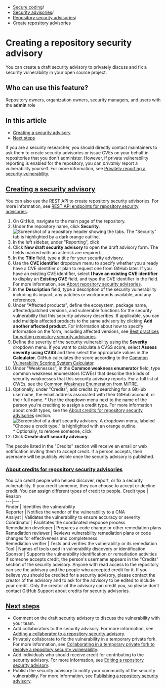   * [Secure coding](https://docs.github.com/en/code-security "Secure coding")/
  * [Security advisories](https://docs.github.com/en/code-security/security-advisories "Security advisories")/
  * [Repository security advisories](https://docs.github.com/en/code-security/security-advisories/working-with-repository-security-advisories "Repository security advisories")/
  * [Create repository advisories](https://docs.github.com/en/code-security/security-advisories/working-with-repository-security-advisories/creating-a-repository-security-advisory "Create repository advisories")


# Creating a repository security advisory
You can create a draft security advisory to privately discuss and fix a security vulnerability in your open source project.
## Who can use this feature?
Repository owners, organization owners, security managers, and users with the **admin** role
## In this article
  * [Creating a security advisory](https://docs.github.com/en/code-security/security-advisories/working-with-repository-security-advisories/creating-a-repository-security-advisory#creating-a-security-advisory)
  * [Next steps](https://docs.github.com/en/code-security/security-advisories/working-with-repository-security-advisories/creating-a-repository-security-advisory#next-steps)


If you are a security researcher, you should directly contact maintainers to ask them to create security advisories or issue CVEs on your behalf in repositories that you don't administer. However, if private vulnerability reporting is enabled for the repository, you can _privately_ report a vulnerability yourself. For more information, see [Privately reporting a security vulnerability](https://docs.github.com/en/code-security/security-advisories/guidance-on-reporting-and-writing-information-about-vulnerabilities/privately-reporting-a-security-vulnerability).
## [Creating a security advisory](https://docs.github.com/en/code-security/security-advisories/working-with-repository-security-advisories/creating-a-repository-security-advisory#creating-a-security-advisory)
You can also use the REST API to create repository security advisories. For more information, see [REST API endpoints for repository security advisories](https://docs.github.com/en/rest/security-advisories/repository-advisories).
  1. On GitHub, navigate to the main page of the repository.
  2. Under the repository name, click **Security**. 
![Screenshot of a repository header showing the tabs. The "Security" tab is highlighted by a dark orange outline.](https://docs.github.com/assets/cb-17801/images/help/repository/security-tab.png)
  3. In the left sidebar, under "Reporting", click 
  4. Click **New draft security advisory** to open the draft advisory form. The fields marked with an asterisk are required.
  5. In the **Title** field, type a title for your security advisory.
  6. Use the **CVE identifier** dropdown menu to specify whether you already have a CVE identifier or plan to request one from GitHub later. If you have an existing CVE identifier, select **I have an existing CVE identifier** to display an **Existing CVE** field, and type the CVE identifier in the field. For more information, see [About repository security advisories](https://docs.github.com/en/code-security/security-advisories/working-with-repository-security-advisories/about-repository-security-advisories#cve-identification-numbers).
  7. In the **Description** field, type a description of the security vulnerability including its impact, any patches or workarounds available, and any references.
  8. Under "Affected products", define the ecosystem, package name, affected/patched versions, and vulnerable functions for the security vulnerability that this security advisory describes. If applicable, you can add multiple affected products to the same advisory by clicking **Add another affected product**.
For information about how to specify information on the form, including affected versions, see [Best practices for writing repository security advisories](https://docs.github.com/en/code-security/security-advisories/guidance-on-reporting-and-writing-information-about-vulnerabilities/best-practices-for-writing-repository-security-advisories).
  9. Define the severity of the security vulnerability using the **Severity** dropdown menu. If you want to calculate a CVSS score, select **Assess severity using CVSS** and then select the appropriate values in the **Calculator**. GitHub calculates the score according to the [Common Vulnerability Scoring System Calculator](https://www.first.org/cvss/calculator).
  10. Under "Weaknesses", in the **Common weakness enumerator** field, type common weakness enumerators (CWEs) that describe the kinds of security weaknesses that this security advisory reports. For a full list of CWEs, see the [Common Weakness Enumeration](https://cwe.mitre.org/index.html) from MITRE.
  11. Optionally, under "Credits", add credits by searching for a GitHub username, the email address associated with their GitHub account, or their full name.
     * Use the dropdown menu next to the name of the person you're crediting to assign a credit type. For more information about credit types, see the [About credits for repository security advisories](https://docs.github.com/en/code-security/security-advisories/working-with-repository-security-advisories/creating-a-repository-security-advisory#about-credits-for-repository-security-advisories) section.
![Screenshot of a draft security advisory. A dropdown menu, labeled "Choose a credit type," is highlighted with an orange outline.](https://docs.github.com/assets/cb-21132/images/help/security/security-advisories-choose-credit-type.png)
     * Optionally, to remove someone, click 
  12. Click **Create draft security advisory**.


The people listed in the "Credits" section will receive an email or web notification inviting them to accept credit. If a person accepts, their username will be publicly visible once the security advisory is published.
### [About credits for repository security advisories](https://docs.github.com/en/code-security/security-advisories/working-with-repository-security-advisories/creating-a-repository-security-advisory#about-credits-for-repository-security-advisories)
You can credit people who helped discover, report, or fix a security vulnerability. If you credit someone, they can choose to accept or decline credit.
You can assign different types of credit to people.
Credit type | Reason  
---|---  
Finder | Identifies the vulnerability  
Reporter | Notifies the vendor of the vulnerability to a CNA  
Analyst | Validates the vulnerability to ensure accuracy or severity  
Coordinator | Facilitates the coordinated response process  
Remediation developer | Prepares a code change or other remediation plans  
Remediation reviewer | Reviews vulnerability remediation plans or code changes for effectiveness and completeness  
Remediation verifier | Tests and verifies the vulnerability or its remediation  
Tool | Names of tools used in vulnerability discovery or identification  
Sponsor | Supports the vulnerability identification or remediation activities  
If someone accepts credit, the person's username appears in the "Credits" section of the security advisory. Anyone with read access to the repository can see the advisory and the people who accepted credit for it.
If you believe you should be credited for a security advisory, please contact the creator of the advisory and to ask for the advisory to be edited to include your credit. Only the creator of the advisory can credit you, so please don't contact GitHub Support about credits for security advisories.
## [Next steps](https://docs.github.com/en/code-security/security-advisories/working-with-repository-security-advisories/creating-a-repository-security-advisory#next-steps)
  * Comment on the draft security advisory to discuss the vulnerability with your team.
  * Add collaborators to the security advisory. For more information, see [Adding a collaborator to a repository security advisory](https://docs.github.com/en/code-security/security-advisories/working-with-repository-security-advisories/adding-a-collaborator-to-a-repository-security-advisory).
  * Privately collaborate to fix the vulnerability in a temporary private fork. For more information, see [Collaborating in a temporary private fork to resolve a repository security vulnerability](https://docs.github.com/en/code-security/security-advisories/working-with-repository-security-advisories/collaborating-in-a-temporary-private-fork-to-resolve-a-repository-security-vulnerability).
  * Add individuals who should receive credit for contributing to the security advisory. For more information, see [Editing a repository security advisory](https://docs.github.com/en/code-security/security-advisories/working-with-repository-security-advisories/editing-a-repository-security-advisory#about-credits-for-security-advisories).
  * Publish the security advisory to notify your community of the security vulnerability. For more information, see [Publishing a repository security advisory](https://docs.github.com/en/code-security/security-advisories/working-with-repository-security-advisories/publishing-a-repository-security-advisory).


